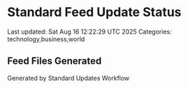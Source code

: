 # Standard Feed Update Status
Last updated: Sat Aug 16 12:22:29 UTC 2025
Categories: technology,business,world

## Feed Files Generated

Generated by Standard Updates Workflow

